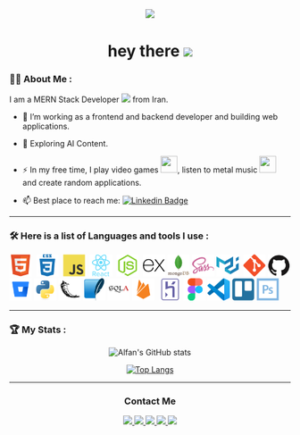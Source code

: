 <div id='header' align='center'>
  <img src='https://media.giphy.com/media/WSBeyxvC1jH496xQGA/giphy.gif' width='400' />
</div>
<div id='body'>
  <h1 align='center'>
    hey there
    <img src="https://media.giphy.com/media/hvRJCLFzcasrR4ia7z/giphy.gif" width="30px" />
  </h1>

### :man_technologist: About Me :
I am a MERN Stack Developer <img src="https://media.giphy.com/media/WUlplcMpOCEmTGBtBW/giphy.gif" width="30" /> from Iran.

- :telescope: I’m working as a frontend and backend developer and building web applications.

- :seedling: Exploring AI Content.

- :zap: In my free time, I play video games <img src='https://media.giphy.com/media/XbVMnNMJIDTG0yQSHT/giphy.gif' width='30' height='30' />, listen to metal music <img src='https://media.giphy.com/media/W10B2aNJqdMtuR7uGm/giphy.gif' width='30' height='30' /> and create random applications.

- :mailbox: Best place to reach me: [![Linkedin Badge](https://img.shields.io/badge/-LinkedIn-blue?style=flat&logo=Linkedin&logoColor=white)](href='https://linkedin.com/in/hrsadati')

<hr />
  
### :hammer_and_wrench: Here is a list of Languages and tools I use :
  <div>
    <img src="https://github.com/devicons/devicon/blob/master/icons/html5/html5-original.svg" title="HTML5" alt="HTML" width="40" height="40"/>&nbsp;
    <img src="https://github.com/devicons/devicon/blob/master/icons/css3/css3-plain-wordmark.svg"  title="CSS3" alt="CSS" width="40" height="40"/>&nbsp;
    <img src="https://github.com/devicons/devicon/blob/master/icons/javascript/javascript-original.svg" title="JavaScript" alt="JavaScript" width="40" height="40"/>&nbsp;
    <img src="https://github.com/devicons/devicon/blob/master/icons/react/react-original-wordmark.svg" title="React" alt="React" width="40" height="40"/>&nbsp;
    <img src="https://github.com/devicons/devicon/blob/master/icons/nodejs/nodejs-original.svg" title="NodeJS" alt="NodeJS" width="40" height="40"/>&nbsp;
    <img src="https://github.com/devicons/devicon/blob/master/icons/express/express-original.svg" title="Express" **alt="Express" width="40" height="40"/>
    <img src="https://github.com/devicons/devicon/blob/master/icons/mongodb/mongodb-original-wordmark.svg" title="MongoDB" **alt="MongoDB" width="40" height="40"/>
    <img src="https://github.com/devicons/devicon/blob/master/icons/sass/sass-original.svg" title="Sass" **alt="Sass" width="40" height="40"/>
    <img src="https://github.com/devicons/devicon/blob/master/icons/materialui/materialui-original.svg" title="Material UI" alt="Material UI" width="40" height="40"/>&nbsp;
    <img src="https://github.com/devicons/devicon/blob/master/icons/git/git-original.svg" title="Git" **alt="Git" width="40" height="40"/>
    <img src="https://github.com/devicons/devicon/blob/master/icons/github/github-original.svg" title="Git" **alt="Git" width="40" height="40"/>
    <img src="https://github.com/devicons/devicon/blob/master/icons/bitbucket/bitbucket-original.svg" title="BitBucket" **alt="BitBucket" width="40" height="40"/>
    <img src="https://github.com/devicons/devicon/blob/master/icons/python/python-original.svg" title="Python" **alt="Python" width="40" height="40"/>
    <img src="https://github.com/devicons/devicon/blob/master/icons/flask/flask-original.svg" title="Flask" **alt="Flask" width="40" height="40"/>
    <img src="https://github.com/devicons/devicon/blob/master/icons/sqlite/sqlite-original.svg" title="SQLite" **alt="SQLite" width="40" height="40"/>
    <img src="https://github.com/devicons/devicon/blob/master/icons/sqlalchemy/sqlalchemy-original.svg" title="SQLAlchemy" **alt="SQLAlchemy" width="40" height="40"/>
    <img src="https://github.com/devicons/devicon/blob/master/icons/firebase/firebase-plain.svg" title="Firebase" alt="Firebase" width="40" height="40"/>&nbsp;
    <img src="https://github.com/devicons/devicon/blob/master/icons/heroku/heroku-original.svg" title="Heroku" **alt="Heroku" width="40" height="40"/>
    <img src="https://github.com/devicons/devicon/blob/master/icons/figma/figma-original.svg" title="Figma" **alt="Figma" width="40" height="40"/>
    <img src="https://github.com/devicons/devicon/blob/master/icons/vscode/vscode-original.svg" title="VSCode" **alt="VSCode" width="40" height="40"/>
    <img src="https://github.com/devicons/devicon/blob/master/icons/trello/trello-plain.svg" title="Trello" **alt="Trello" width="40" height="40"/>
    <img src="https://github.com/devicons/devicon/blob/master/icons/photoshop/photoshop-line.svg" title="PhotoShop" **alt="PhotoShop" width="40" height="40"/>
  </div>
  <hr />
  <div id='stats'>

  ### :trophy: My Stats :
<div align='center'>
  
![Alfan's GitHub stats](https://github-readme-stats.vercel.app/api?username=Hamid47-hrs&show_icons=true&theme=radical)
      
[![Top Langs](https://github-readme-stats.vercel.app/api/top-langs/?username=Hamid47-hrs&layout=compact&theme=vision-friendly-dark)](https://github.com/anuraghazra/github-readme-stats)
    </div>
  </div>
</div>
<hr />
<div id='contact-me' align='center'>
<h3>Contact Me</h3>
  <a href='https://linkedin.com/in/hrsadati'>
    <img src='https://img.shields.io/badge/LinkedIn-blue?logo=linkedin&logoColor=white' />
  </a>
  <a href='mailto:hamid47.hrs@gmail.com'>
    <img src='https://img.shields.io/badge/Gmail-red?logo=gmail&logoColor=white' />
  </a>
  <a href='https://twitter.com/hamidrs47'>
    <img src='https://img.shields.io/badge/Twitter-blue?logo=twitter&logoColor=white' />
  </a>
  <a href='https://www.instagram.com/hamid47hrs'>
    <img src='https://img.shields.io/badge/Instagram-magenta?logo=instagram&logoColor=white' />
  </a>
  <a href='https://t.me/hamid47hrs'>
    <img src='https://img.shields.io/badge/Telegram-blue?logo=telegram&logoColor=white' />
  </a>

</div>
<div id='view-rate' align='center'>
  <img src="https://komarev.com/ghpvc/?username=Hamid47-hrs&style=flat-square&color=blue" alt=""/>
</div>
